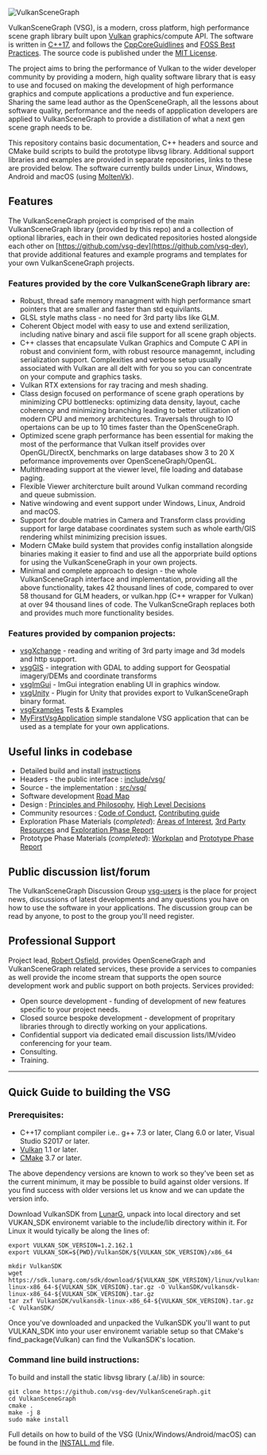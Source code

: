 ![VulkanSceneGraph](https://raw.githubusercontent.com/vsg-dev/VulkanSceneGraph/master/docs/images/VSGlogo.png)

VulkanSceneGraph (VSG), is a modern, cross platform, high performance scene graph library built upon [Vulkan](https://www.khronos.org/vulkan/) graphics/compute API. The software is written in [C++17](https://en.wikipedia.org/wiki/C%2B%2B17), and follows the [CppCoreGuidlines](https://isocpp.github.io/CppCoreGuidelines/CppCoreGuidelines) and [FOSS Best Practices](https://github.com/coreinfrastructure/best-practices-badge/blob/master/doc/criteria.md).  The source code is published under the [MIT License](LICENSE.md).

The project aims to bring the performance of Vulkan to the wider developer community by providing a modern, high quality software library that is easy to use and focused on making the development of high performance graphics and compute applications a productive and fun experience.  Sharing the same lead author as the OpenSceneGraph, all the lessons about software quality, performance and the needs of appplication developers are applied to VulkanSceneGraph to provide a distillation of what a next gen scene graph needs to be.

This repository contains basic documentation, C++ headers and source and CMake build scripts to build the prototype libvsg library.  Additional support libraries and examples are provided in separate repositories, links to these are provided below.  The software currently builds under Linux, Windows, Android and macOS (using [MoltenVk](https://github.com/KhronosGroup/MoltenVK)).

## Features
The VulkanSceneGraph project is comprised of the main VulkanSceneGraph library (provided by this repo) and a collection of optional libraries, each in their own dedicated repositories hosted alongside each other on [https://github.com/vsg-dev](https://github.com/vsg-dev), that provide additional features and example programs and templates for your own VulkanSceneGraph projects.

### Features provided by the core VulkanSceneGraph library are:

* Robust, thread safe memory managment with high performance smart pointers that are smaller and faster than std equivilants.
* GLSL style maths class - no need for 3rd party libs like GLM.
* Coherent Object model with easy to use and extend serilization, including native binary and ascii file support for all scene graph objects.
* C++ classes that encapsulate Vulkan Graphics and Compute C API in robust and convinient form, with robust resource managemnt, including serialization support. Complexities and verbose setup usually associated with Vulkan are all delt with for you so you can concentrate on your compute and graphics tasks.
* Vulkan RTX extensions for ray tracing and mesh shading.
* Class design focused on performance of scene graph operations by minimizing CPU bottlenecks: optimizing data density, layout, cache coherency and minimizing branching leading to better utilization of modern CPU and memory architectures. Traversals through to IO opertaions can be up to 10 times faster than the OpenSceneGraph.
* Optimized scene graph performance has been essential for making the most of the performance that Vulkan itself provides over OpenGL/DirectX, benchmarks on large databases show 3 to 20 X peformance improvements over OpenSceneGraph/OpenGL.
* Multithreading support at the viewer level, file loading and database paging.
* Flexible Viewer architercture built around Vulkan command recording and queue submission.
* Native windowing and event support under Windows, Linux, Android and macOS.
* Support for double matries in Camera and Transform class providing support for large database coordinates system such as whole earth/GIS rendering whilst minimizing precision issues.
* Modern CMake build system that provides config installation alongside binaries making it easier to find and use all the apporpriate build options for using the VulkanSceneGraph in your own projects.
* Minimal and complete approach to design - the whole VulkanSceneGraph interface and implementation, providing all the above functionality, takes 42 thousand lines of code, compared to over 58 thousand for GLM headers, or vulkan.hpp (C++ wrapper for Vulkan) at over 94 thousand lines of code.  The VulkanScneGraph replaces both and provides much more functionality besides.

### Features provided by companion projects:
* [vsgXchange](https://github.com/vsg-dev/vsgXchange) - reading and writing of 3rd party image and 3d models and http support.
* [vsgGIS](https://github.com/vsg-dev/vsgGIS) - integration with GDAL to adding support for Geospatial imagery/DEMs and coordinate transforms
* [vsgImGui](https://github.com/vsg-dev/vsgImGui) - ImGui integration enabling UI in graphics window.
* [vsgUnity](https://github.com/vsg-dev/vsgUnity) - Plugin for Unity that provides export to VulkanSceneGraph binary format.
* [vsgExamples](https://github.com/vsg-dev/vsgExamples) Tests & Examples
* [MyFirstVsgApplication](https://github.com/vsg-dev/MyFirstVsgApplication) simple standalone VSG application that can be used as a template for your own applications.

## Useful links in codebase
* Detailed build and install [instructions](INSTALL.md)
* Headers - the public interface : [include/vsg/](include/vsg)
* Source - the implementation : [src/vsg/](src/vsg)
* Software development [Road Map](ROADMAP.md)
* Design : [Principles and Philosophy](docs/Design/DesignPrinciplesAndPhilosophy.md),  [High Level Decisions](docs/Design/HighLevelDesignDecisions.md)
* Community resources :  [Code of Conduct](docs/CODE_OF_CONDUCT.md), [Contributing guide](docs/CONTRIBUTING.md)
* Exploration Phase Materials (*completed*): [Areas of Interest](docs/ExplorationPhase/AreasOfInterest.md), [3rd Party Resources](docs/ExplorationPhase/3rdPartyResources.md) and [Exploration Phase Report](docs/ExplorationPhase/VulkanSceneGraphExplorationPhaseReport.md)
* Prototype Phase Materials (*completed*): [Workplan](docs/PrototypePhase/Workplan.md) and [Prototype Phase Report](docs/PrototypePhase/PrototypePhaseReport.md)


## Public discussion list/forum
The VulkanSceneGraph Discussion Group [vsg-users](https://groups.google.com/forum/#!forum/vsg-users) is the place for project news, discussions of latest developments and any questions you have on how to use the software in your applications. The discussion group can be read by anyone, to post to the group you'll need register.

## Professional Support
Project lead, [Robert Osfield](mailto:robert.osfield@gmal.com), provides OpenSceneGraph and VulkanSceneGraph related services, these provide a services to companies as well provide the income stream that supports the open source development work and public support on both projects.  Services provided:

* Open source development - funding of development of new features specific to your project needs.
* Closed source bespoke development - development of propritary libraries through to directly working on your applications.
* Confidential support via dedicated email discussion lists/IM/video conferencing for your team.
* Consulting.
* Training.

---

## Quick Guide to building the VSG

### Prerequisites:
* C++17 compliant compiler i.e.. g++ 7.3 or later, Clang 6.0 or later, Visual Studio S2017 or later.
* [Vulkan](https://vulkan.lunarg.com/) 1.1 or later.
* [CMake](https://www.cmake.org) 3.7 or later.

The above dependency versions are known to work so they've been set as the current minimum, it may be possible to build against older versions.  If you find success with older versions let us know and we can update the version info.

Download VulkanSDK from [LunarG](https://vulkan.lunarg.com/sdk/home), unpack into local directory and set VUKAN_SDK environemt variable to the include/lib directory within it. For Linux it would tyically be along the lines of:

    export VULKAN_SDK_VERSION=1.2.162.1
    export VULKAN_SDK=${PWD}/VulkanSDK/${VULKAN_SDK_VERSION}/x86_64

    mkdir VulkanSDK
    wget https://sdk.lunarg.com/sdk/download/${VULKAN_SDK_VERSION}/linux/vulkansdk-linux-x86_64-${VULKAN_SDK_VERSION}.tar.gz -O VulkanSDK/vulkansdk-linux-x86_64-${VULKAN_SDK_VERSION}.tar.gz
    tar zxf VulkanSDK/vulkansdk-linux-x86_64-${VULKAN_SDK_VERSION}.tar.gz -C VulkanSDK/

Once you've downloaded and unpacked the VulkanSDK you'll want to put VULKAN_SDK into your user environemt variable setup so that CMake's find_package(Vulkan) can find the VulkanSDK's location.

### Command line build instructions:

To build and install the static libvsg library (.a/.lib) in source:

    git clone https://github.com/vsg-dev/VulkanSceneGraph.git
    cd VulkanSceneGraph
    cmake .
    make -j 8
    sudo make install

Full details on how to build of the VSG (Unix/Windows/Android/macOS) can be found in the [INSTALL.md](INSTALL.md) file.
